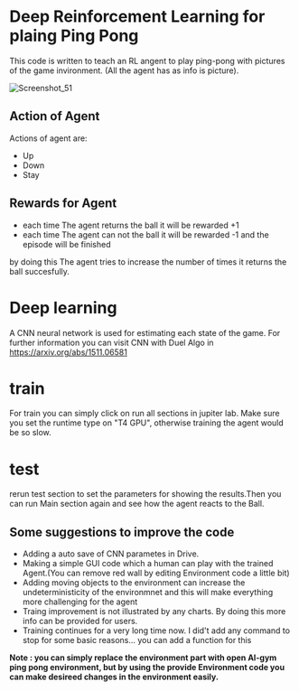 # Deep Reinforcement Learning for plaing Ping Pong
This code is written to teach an RL angent to play ping-pong with pictures of the game invironment. (All the agent has as info is picture).

![Screenshot_51](https://github.com/kianfa/Deep-Reinforcement-Learing--All-projects/assets/108475427/0b6d7a12-8e73-4cc0-947f-1e320ae40015)

## Action of Agent
Actions of agent are:


*   Up
*   Down
*   Stay

## Rewards for Agent
*   each time The agent returns the ball it will be rewarded +1
*   each time The agent can not the ball it will be rewarded -1 and the episode will be finished

by doing this The agent tries to increase the number of times it returns the ball succesfully.


# Deep learning
A CNN neural network is used for estimating each state of the game. For further information you can visit CNN with Duel Algo in https://arxiv.org/abs/1511.06581 

# train
For train you can simply click on run all sections in jupiter lab. Make sure you set the runtime type on "T4 GPU", otherwise training the agent would be so slow.

# test
rerun test section to set the parameters for showing the results.Then you can run Main section again and see how the agent reacts to the Ball.





## Some suggestions to improve the code


*   Adding a auto save of CNN parametes in Drive.
*   Making a simple GUI code which a human can play with the trained Agent.(You can remove red wall by editing Environment code a little bit)
*   Adding moving objects to the environment can increase the undeterministicity of the environmnet and this will make everything more challenging for the agent
*   Traing improvement is not illustrated by any charts. By doing this more info can be provided for users.
*   Training continues for a very long time now. I did't add any command to stop for some basic reasons... you can add a function for this 


 **Note : you can simply replace the environment part with open AI-gym ping pong environment, but by using the provide Environment code you can make desireed changes in the environment easily.**
